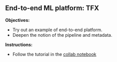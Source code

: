 ## End-to-end ML platform: TFX

**Objectives:**

- Try out an example of end-to-end platform.
- Deepen the notion of the pipeline and metadata.

**Instructions:**

- Follow the tutorial in the [collab notebook](https://colab.research.google.com/github/tensorflow/tfx/blob/master/docs/tutorials/tfx/components_keras.ipynb#scrollTo=PyXjuMt8f-9u)
